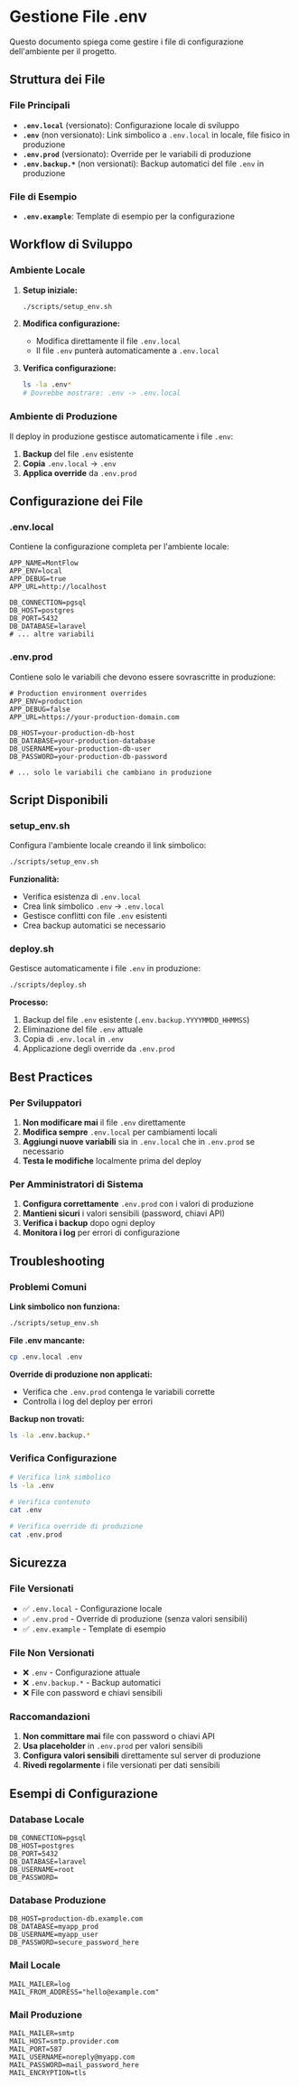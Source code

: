 # Gestione File .env

Questo documento spiega come gestire i file di configurazione dell'ambiente per il progetto.

## Struttura dei File

### File Principali

- **`.env.local`** (versionato): Configurazione locale di sviluppo
- **`.env`** (non versionato): Link simbolico a `.env.local` in locale, file fisico in produzione
- **`.env.prod`** (versionato): Override per le variabili di produzione
- **`.env.backup.*`** (non versionati): Backup automatici del file `.env` in produzione

### File di Esempio

- **`.env.example`**: Template di esempio per la configurazione

## Workflow di Sviluppo

### Ambiente Locale

1. **Setup iniziale:**
   ```bash
   ./scripts/setup_env.sh
   ```

2. **Modifica configurazione:**
   - Modifica direttamente il file `.env.local`
   - Il file `.env` punterà automaticamente a `.env.local`

3. **Verifica configurazione:**
   ```bash
   ls -la .env*
   # Dovrebbe mostrare: .env -> .env.local
   ```

### Ambiente di Produzione

Il deploy in produzione gestisce automaticamente i file `.env`:

1. **Backup** del file `.env` esistente
2. **Copia** `.env.local` → `.env`
3. **Applica override** da `.env.prod`

## Configurazione dei File

### .env.local

Contiene la configurazione completa per l'ambiente locale:

```env
APP_NAME=MontFlow
APP_ENV=local
APP_DEBUG=true
APP_URL=http://localhost

DB_CONNECTION=pgsql
DB_HOST=postgres
DB_PORT=5432
DB_DATABASE=laravel
# ... altre variabili
```

### .env.prod

Contiene solo le variabili che devono essere sovrascritte in produzione:

```env
# Production environment overrides
APP_ENV=production
APP_DEBUG=false
APP_URL=https://your-production-domain.com

DB_HOST=your-production-db-host
DB_DATABASE=your-production-database
DB_USERNAME=your-production-db-user
DB_PASSWORD=your-production-db-password

# ... solo le variabili che cambiano in produzione
```

## Script Disponibili

### setup_env.sh

Configura l'ambiente locale creando il link simbolico:

```bash
./scripts/setup_env.sh
```

**Funzionalità:**
- Verifica esistenza di `.env.local`
- Crea link simbolico `.env` → `.env.local`
- Gestisce conflitti con file `.env` esistenti
- Crea backup automatici se necessario

### deploy.sh

Gestisce automaticamente i file `.env` in produzione:

```bash
./scripts/deploy.sh
```

**Processo:**
1. Backup del file `.env` esistente (`.env.backup.YYYYMMDD_HHMMSS`)
2. Eliminazione del file `.env` attuale
3. Copia di `.env.local` in `.env`
4. Applicazione degli override da `.env.prod`

## Best Practices

### Per Sviluppatori

1. **Non modificare mai** il file `.env` direttamente
2. **Modifica sempre** `.env.local` per cambiamenti locali
3. **Aggiungi nuove variabili** sia in `.env.local` che in `.env.prod` se necessario
4. **Testa le modifiche** localmente prima del deploy

### Per Amministratori di Sistema

1. **Configura correttamente** `.env.prod` con i valori di produzione
2. **Mantieni sicuri** i valori sensibili (password, chiavi API)
3. **Verifica i backup** dopo ogni deploy
4. **Monitora i log** per errori di configurazione

## Troubleshooting

### Problemi Comuni

**Link simbolico non funziona:**
```bash
./scripts/setup_env.sh
```

**File .env mancante:**
```bash
cp .env.local .env
```

**Override di produzione non applicati:**
- Verifica che `.env.prod` contenga le variabili corrette
- Controlla i log del deploy per errori

**Backup non trovati:**
```bash
ls -la .env.backup.*
```

### Verifica Configurazione

```bash
# Verifica link simbolico
ls -la .env

# Verifica contenuto
cat .env

# Verifica override di produzione
cat .env.prod
```

## Sicurezza

### File Versionati

- ✅ `.env.local` - Configurazione locale
- ✅ `.env.prod` - Override di produzione (senza valori sensibili)
- ✅ `.env.example` - Template di esempio

### File Non Versionati

- ❌ `.env` - Configurazione attuale
- ❌ `.env.backup.*` - Backup automatici
- ❌ File con password e chiavi sensibili

### Raccomandazioni

1. **Non committare mai** file con password o chiavi API
2. **Usa placeholder** in `.env.prod` per valori sensibili
3. **Configura valori sensibili** direttamente sul server di produzione
4. **Rivedi regolarmente** i file versionati per dati sensibili

## Esempi di Configurazione

### Database Locale
```env
DB_CONNECTION=pgsql
DB_HOST=postgres
DB_PORT=5432
DB_DATABASE=laravel
DB_USERNAME=root
DB_PASSWORD=
```

### Database Produzione
```env
DB_HOST=production-db.example.com
DB_DATABASE=myapp_prod
DB_USERNAME=myapp_user
DB_PASSWORD=secure_password_here
```

### Mail Locale
```env
MAIL_MAILER=log
MAIL_FROM_ADDRESS="hello@example.com"
```

### Mail Produzione
```env
MAIL_MAILER=smtp
MAIL_HOST=smtp.provider.com
MAIL_PORT=587
MAIL_USERNAME=noreply@myapp.com
MAIL_PASSWORD=mail_password_here
MAIL_ENCRYPTION=tls
``` 